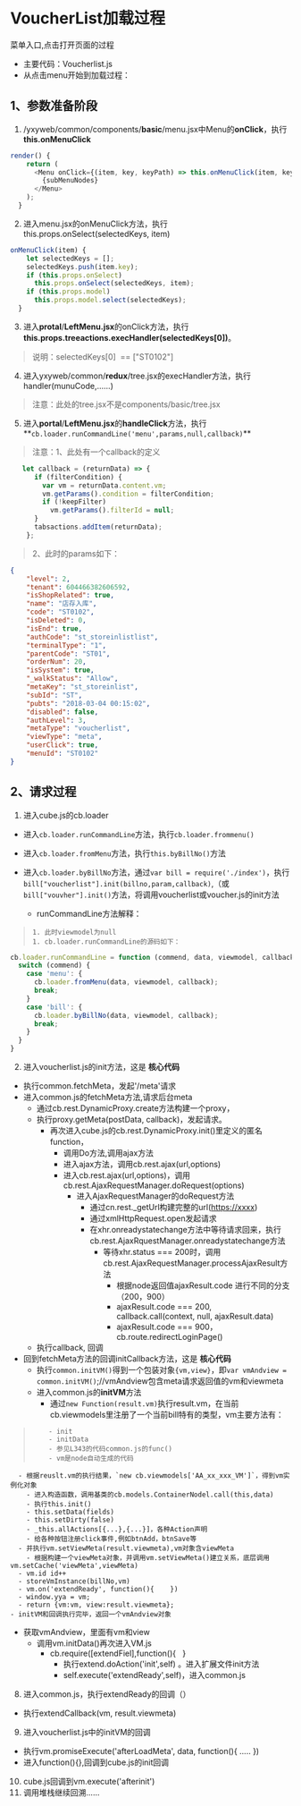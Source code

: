 # VoucherList加载过程

菜单入口,点击打开页面的过程<br />

- 主要代码：Voucherlist.js
- 从点击menu开始到加载过程：

<a name="LJkzh"></a>
## 1、参数准备阶段

1. /yxyweb/common/components/**basic**/menu.jsx中Menu的**onClick**，执行**this.onMenuClick**
```javascript
render() {
    return (
      <Menu onClick={(item, key, keyPath) => this.onMenuClick(item, key, keyPath)} >
        {subMenuNodes}
      </Menu>
    );
  }
```


2. 进入menu.jsx的onMenuClick方法，执行this.props.onSelect(selectedKeys, item)

```javascript
onMenuClick(item) {
    let selectedKeys = [];
    selectedKeys.push(item.key);
    if (this.props.onSelect)
      this.props.onSelect(selectedKeys, item);
    if (this.props.model)
      this.props.model.select(selectedKeys);
  }
```


3. 进入**protal**/**LeftMenu.jsx**的onClick方法，执行**this.props.treeactions.execHandler(selectedKeys[0])**。
> 说明：selectedKeys[0]  == ["ST0102"]

4. 进入yxyweb/common/**redux**/tree.jsx的execHandler方法，执行handler(munuCode,......)
> 注意：此处的tree.jsx不是components/basic/tree.jsx

5. 进入**portal**/**LeftMenu.jsx**的**handleClick**方法，执行**`cb.loader.runCommandLine('menu',params,null,callback)`**
> 注意：1、此处有一个callback的定义

```javascript
   let callback = (returnData) => {
      if (filterCondition) {
        var vm = returnData.content.vm;
        vm.getParams().condition = filterCondition;
        if (!keepFilter)
          vm.getParams().filterId = null;
      }
      tabsactions.addItem(returnData);
    };
```
> 
> 2、此时的params如下：

```json
{
    "level": 2,
    "tenant": 604466382606592,
    "isShopRelated": true,
    "name": "店存入库",
    "code": "ST0102",
    "isDeleted": 0,
    "isEnd": true,
    "authCode": "st_storeinlistlist",
    "terminalType": "1",
    "parentCode": "ST01",
    "orderNum": 20,
    "isSystem": true,
    "_walkStatus": "Allow",
    "metaKey": "st_storeinlist",
    "subId": "ST",
    "pubts": "2018-03-04 00:15:02",
    "disabled": false,
    "authLevel": 3,
    "metaType": "voucherlist",
    "viewType": "meta",
    "userClick": true,
    "menuId": "ST0102"
}
```


<a name="m9tmq"></a>
## 2、请求过程

1. 进入cube.js的cb.loader
  - 进入`cb.loader.runCommandLine`方法，执行`cb.loader.frommenu()`
  - 进入`cb.loader.fromMenu`方法，执行`this.byBillNo()`方法
  - 进入`cb.loader.byBillNo`方法，通过`var bill = require('./index')`，执行`bill["voucherlist"].init(billno,param,callback)`,（或`bill["vouvher"].init()`方法，将调用voucherlist或voucher.js的init方法


    - runCommandLine方法解释：
>     1. 此时viewmodel为null
>     1. cb.loader.runCommandLine的源码如下：

```javascript
cb.loader.runCommandLine = function (commend, data, viewmodel, callback) {
  switch (commend) {
    case 'menu': {
      cb.loader.fromMenu(data, viewmodel, callback);
      break;
    }
    case 'bill': {
      cb.loader.byBillNo(data, viewmodel, callback);
      break;
    }
  }
}
```


2. 进入voucherlist.js的init方法，这是 **核心代码**
  - 执行common.fetchMeta，发起'/meta'请求
  - 进入common.js的fetchMeta方法,请求后台meta
    - 通过cb.rest.DynamicProxy.create方法构建一个proxy，
    - 执行proxy.getMeta(postData, callback)，发起请求。
      - 再次进入cube.js的cb.rest.DynamicProxy.init()里定义的匿名function，
        - 调用Do方法,调用ajax方法
        - 进入ajax方法，调用cb.rest.ajax(url,options)
        - 进入cb.rest.ajax(url,options)，调用cb.rest.AjaxRequestManager.doRequest(options)
          - 进入AjaxRequestManager的doRequest方法
            - 通过cn.rest._getUrl构建完整的url([https://xxxx](https://xxxx))
            - 通过xmlHttpRequest.open发起请求
            - 在xhr.onreadystatechange方法中等待请求回来，执行cb.rest.AjaxRquestManager.onreadystatechange方法
              - 等待xhr.status === 200时，调用cb.rest.AjaxRequestManager.processAjaxResult方法
                - 根据node返回值ajaxResult.code 进行不同的分支（200，900）
                - ajaxResult.code === 200, callback.call(context, null, ajaxResult.data)
                - ajaxResult.code === 900，cb.route.redirectLoginPage()
    - 执行callback, 回调
  - 回到fetchMeta方法的回调initCallback方法，这是 **核心代码**
    - 执行`common.initVM()`得到一个包装对象`{vm,view}`，即`var vmAndview = common.initVM()`;//vmAndview包含meta请求返回值的vm和viewmeta
    - 进入common.js的**initVM**方法
      - 通过`new Function(result.vm)`执行result.vm，在当前cb.viewmodels里注册了一个当前bill特有的类型，vm主要方法有：
>         - init
>         - initData
>         - 参见L343的代码common.js的func()
>         - vm是node自动生成的代码

      - 根据reuslt.vm的执行结果，`new cb.viewmodels['AA_xx_xxx_VM']`，得到vm实例化对象
        - 进入构造函数，调用基类的cb.models.ContainerNodel.call(this,data)
        - 执行this.init()
        - this.setData(fields)
        - this.setDirty(false)
        - _this.allActions[{...},{...}]，各种Action声明
        - 给各种按钮注册click事件,例如btnAdd，btnSave等
      - 并执行vm.setViewMeta(result.viewmeta),vm对象含viewMeta
        - 根据构建一个viewMeta对象，并调用vm.setViewMeta()建立关系，底层调用vm.setCache('viewMeta',viewMeta)
      - vm.id id++
      - storeVmInstance(billNo,vm)
      - vm.on('extendReady', function(){    })
      - window.yya = vm;
      - return {vm:vm, view:result.viewmeta};
    - initVM和回调执行完毕，返回一个vmAndview对象
  - 获取vmAndview，里面有vm和view
    - 调用vm.initData()再次进入VM.js
      - cb.require([extendFiel],function(){   }
        - 执行extend.doAction('init',self) 。进入扩展文件init方法
        - self.execute('extendReady',self)，进入common.js
8. 进入common.js，执行extendReady的回调（）
  - 执行extendCallback(vm, result.viewmeta)
9. 进入voucherlist.js中的initVM的回调
  - 执行vm.promiseExecute('afterLoadMeta', data, function(){ ..... })
  - 进入function(){},回调到cube.js的init回调
10. cube.js回调到vm.execute('afterinit')
10. 调用堆栈继续回溯......

<a name="Voucher.js"></a>
# 
